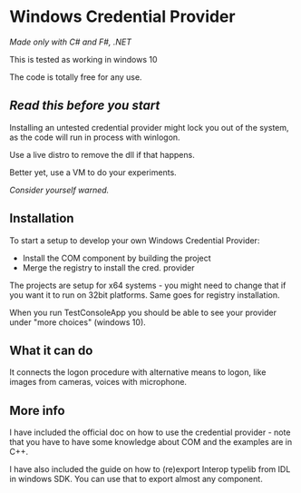 
# Windows Credential Provider
_Made only with C# and F#, .NET_

This is tested as working in windows 10

The code is totally free for any use.

## *Read this before you start*

Installing an untested credential provider might lock you out of the system,
as the code will run in process with winlogon.

Use a live distro to remove the dll if that happens.

Better yet, use a VM to do your experiments.

_Consider yourself warned._

## Installation
To start a setup to develop your own Windows Credential Provider:
- Install the COM component by building the project
- Merge the registry to install the cred. provider

The projects are setup for x64 systems - you might need to change that if you want it to run on 32bit platforms. Same goes for registry installation.

When you run TestConsoleApp you should be able to see your provider under "more choices" (windows 10).

## What it can do
It connects the logon procedure with alternative means to logon, like images from cameras, voices with microphone.

## More info
I have included the official doc on how to use the credential provider - note that you have to have some knowledge about COM and the examples are in C++.

I have also included the guide on how to (re)export Interop typelib from IDL in windows SDK. You can use that to export almost any component.
